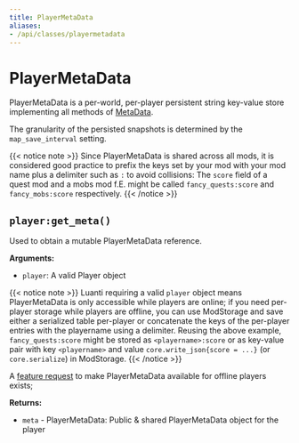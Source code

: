 ```yaml
---
title: PlayerMetaData
aliases:
- /api/classes/playermetadata
---
```


# PlayerMetaData
PlayerMetaData is a per-world, per-player persistent string key-value store implementing all methods of [MetaData](/for-creators/api/classes/metadata/).

The granularity of the persisted snapshots is determined by the `map_save_interval` setting.

{{< notice note >}}
Since PlayerMetaData is shared across all mods, it is considered good practice to prefix the keys set by your mod with your mod name plus a delimiter such as `:` to avoid collisions: The `score` field of a quest mod and a mobs mod f.E. might be called `fancy_quests:score` and `fancy_mobs:score` respectively.
{{< /notice >}}

## `player:get_meta()`
Used to obtain a mutable PlayerMetaData reference.

**Arguments:**
- `player`: A valid Player object

{{< notice note >}}
Luanti requiring a valid `player` object means PlayerMetaData is only accessible while players are online; if you need per-player storage while players are offline, you can use ModStorage and save either a serialized table per-player or concatenate the keys of the per-player entries with the playername using a delimiter. Reusing the above example, `fancy_quests:score` might be stored as `<playername>:score` or as key-value pair with key `<playername>` and value `core.write_json{score = ...}` (or `core.serialize`)  in ModStorage.
{{< /notice >}}

A [feature request](https://github.com/luanti-org/luanti/issues/6193) to make PlayerMetaData available for offline players exists;

**Returns:**
- `meta` - PlayerMetaData: Public & shared PlayerMetaData object for the player
